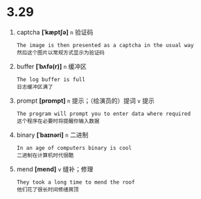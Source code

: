# 3.29







1. captcha **[ˈkæptʃə]** `n` 验证码
    ```
    The image is then presented as a captcha in the usual way
    然后这个图片以常规方式显示为验证码
    ```

2. buffer **[ˈbʌfə(r)]** `n` 缓冲区
    ```
    The log buffer is full
    日志缓冲区满了
    ```

3. prompt **[prɒmpt]** `n` 提示；（给演员的）提词 `v` 提示
    ```
    The program will prompt you to enter data where required
    这个程序在必要时将提醒你输入数据
    ```

4. binary **[ˈbaɪnəri]** `n` 二进制
    ```
    In an age of computers binary is cool
    二进制在计算机时代很酷
    ```

5. mend **[mend]** `v` 缝补；修理
    ```
    They took a long time to mend the roof
    他们花了很长时间修缮房顶
    ```
